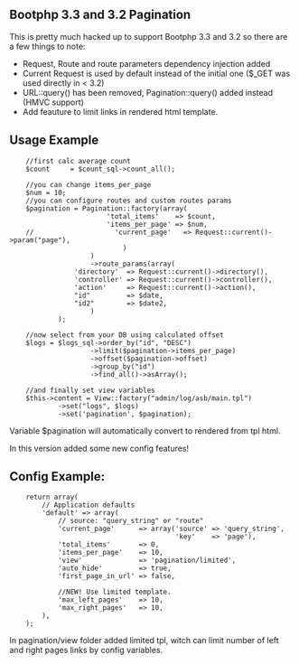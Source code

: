 Bootphp 3.3 and 3.2 Pagination
---

This is pretty much hacked up to support Bootphp 3.3 and 3.2 so there are a few things to note:

- Request, Route and route parameters dependency injection added
- Current Request is used by default instead of the initial one ($_GET was used directly in < 3.2)
- URL::query() has been removed, Pagination::query() added instead (HMVC support)
- Add feauture to limit links in rendered html template.

Usage Example
---

        //first calc average count
        $count     = $count_sql->count_all();

        //you can change items_per_page
        $num = 10;
        //you can configure routes and custom routes params
        $pagination = Pagination::factory(array(
                            'total_items'    => $count,
                            'items_per_page' => $num,
        //                    'current_page'   => Request::current()->param("page"),
                                )
                        )
                        ->route_params(array(
                    'directory'  => Request::current()->directory(),
                    'controller' => Request::current()->controller(),
                    'action'     => Request::current()->action(),
                    "id"         => $date,
                    "id2"        => $date2,
                        )
                );

        //now select from your DB using calculated offset
        $logs = $logs_sql->order_by("id", "DESC")
                        ->limit($pagination->items_per_page)
                        ->offset($pagination->offset)
                        ->group_by("id")
                        ->find_all()->asArray();

        //and finally set view variables
        $this->content = View::factory("admin/log/asb/main.tpl")
                ->set("logs", $logs)
                ->set('pagination', $pagination);

Variable $pagination will automatically convert to rendered from tpl html.

In this version added some new config features!

Config Example:
---
        return array(
            // Application defaults
            'default' => array(
                // source: "query_string" or "route"
                'current_page'      => array('source' => 'query_string',
                                             'key'    => 'page'),
                'total_items'       => 0,
                'items_per_page'    => 10,
                'view'              => 'pagination/limited',
                'auto_hide'         => true,
                'first_page_in_url' => false,

                //NEW! Use limited template.
                'max_left_pages'    => 10,
                'max_right_pages'   => 10,
            ),
        );

In pagination/view folder added limited tpl, witch can limit number of left and right
pages links by config variables.
